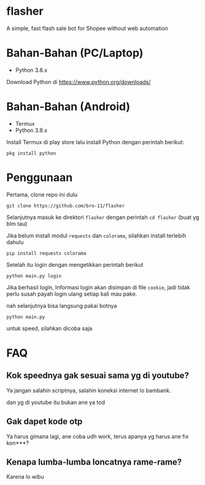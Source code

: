 # flasher
A simple, fast flash sale bot for Shopee without web automation

# Bahan-Bahan (PC/Laptop)
- Python 3.8.x

Download Python di https://www.python.org/downloads/

# Bahan-Bahan (Android)
- Termux
- Python 3.8.x

Install Termux di play store lalu install Python dengan perintah berikut:
```
pkg install python
```

# Penggunaan
Pertama, clone repo ini dulu
```
git clone https://github.com/bro-11/flasher
```
Selanjutnya masuk ke direktori `flasher` dengan perintah `cd flasher` (buat yg blm tau)

Jika belum install modul `requests` dan `colorama`, silahkan install terlebih dahulu
```
pip install requests colorama
```
Setelah itu login dengan mengetikkan perintah berikut
```
python main.py login
```
Jika berhasil login, Informasi login akan disimpan di file `cookie`, jadi tidak perlu susah payah login ulang setiap kali mau pake.

nah selanjutnya bisa langsung pakai botnya
```
python main.py
```
untuk speed, silahkan dicoba saja

# FAQ
## Kok speednya gak sesuai sama yg di youtube?
Ya jangan salahin scriptnya, salahin koneksi internet lo bambank.

dan yg di youtube itu bukan ane ya tod

## Gak dapet kode otp
Ya harus gimana lagi, ane coba udh work, terus apanya yg harus ane fix kon***?

## Kenapa lumba-lumba loncatnya rame-rame?
Karena lo wibu
